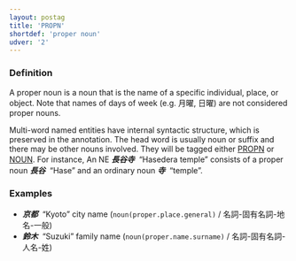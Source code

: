 ```yaml
---
layout: postag
title: 'PROPN'
shortdef: 'proper noun'
udver: '2'
---
```


### Definition

A proper noun is a noun that is the name of a specific individual, place, or object. Note that names of days of week (e.g. 月曜, 日曜) are not considered proper nouns.

Multi-word named entities have internal syntactic structure, which is preserved in the annotation. The head word is usually noun or suffix and there may be other nouns involved. They will be tagged either [PROPN]() or [NOUN]().
 For instance,
An NE _<b>長谷寺</b>&nbsp;_ “Hasedera temple” consists of a proper noun
_<b>長谷</b>&nbsp;_ “Hase” and an ordinary noun _<b>寺</b>&nbsp;_ “temple”.


### Examples

- _<b>京都</b>&nbsp;_ “Kyoto” city name (`noun(proper.place.general)` / 名詞-固有名詞-地名-一般)
- _<b>鈴木</b>&nbsp;_ “Suzuki” family name (`noun(proper.name.surname)` / 名詞-固有名詞-人名-姓)
<!-- Interlanguage links updated Po 11. listopadu 2024, 20:09:25 CET -->
